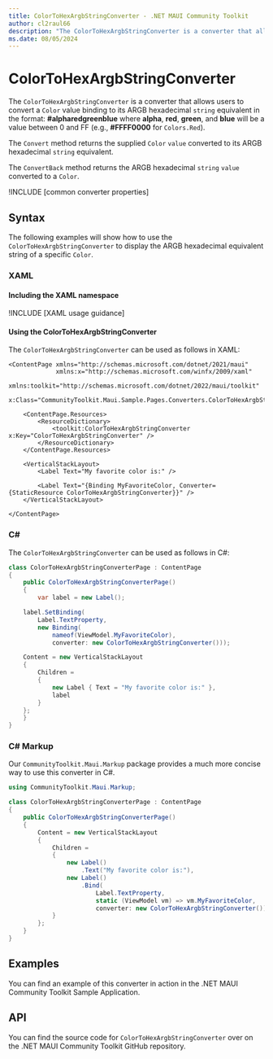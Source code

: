 ```yaml
---
title: ColorToHexArgbStringConverter - .NET MAUI Community Toolkit
author: cl2raul66
description: "The ColorToHexArgbStringConverter is a converter that allows users to convert a Color value binding to its ARGB hexadecimal string equivalent."
ms.date: 08/05/2024
---
```


# ColorToHexArgbStringConverter

The `ColorToHexArgbStringConverter` is a converter that allows users to convert a `Color` value binding to its ARGB hexadecimal `string` equivalent in the format: **#alpharedgreenblue** where **alpha**, **red**, **green**, and **blue** will be a value between 0 and FF (e.g., **#FFFF0000** for `Colors.Red`).

The `Convert` method returns the supplied `Color` `value` converted to its ARGB hexadecimal `string` equivalent.

The `ConvertBack` method returns the ARGB hexadecimal `string` `value` converted to a `Color`.

!INCLUDE [common converter properties]

## Syntax

The following examples will show how to use the `ColorToHexArgbStringConverter` to display the ARGB hexadecimal equivalent string of a specific `Color`.

### XAML

#### Including the XAML namespace

!INCLUDE [XAML usage guidance]

#### Using the ColorToHexArgbStringConverter

The `ColorToHexArgbStringConverter` can be used as follows in XAML:

```xaml
<ContentPage xmlns="http://schemas.microsoft.com/dotnet/2021/maui"
             xmlns:x="http://schemas.microsoft.com/winfx/2009/xaml"
             xmlns:toolkit="http://schemas.microsoft.com/dotnet/2022/maui/toolkit"
             x:Class="CommunityToolkit.Maui.Sample.Pages.Converters.ColorToHexArgbStringConverterPage">

    <ContentPage.Resources>
        <ResourceDictionary>
            <toolkit:ColorToHexArgbStringConverter x:Key="ColorToHexArgbStringConverter" />
        </ResourceDictionary>
    </ContentPage.Resources>

    <VerticalStackLayout>
        <Label Text="My favorite color is:" />

        <Label Text="{Binding MyFavoriteColor, Converter={StaticResource ColorToHexArgbStringConverter}}" />
    </VerticalStackLayout>

</ContentPage>
```

### C#

The `ColorToHexArgbStringConverter` can be used as follows in C#:

```csharp
class ColorToHexArgbStringConverterPage : ContentPage
{
    public ColorToHexArgbStringConverterPage()
    {
        var label = new Label();

	label.SetBinding(
		Label.TextProperty,
		new Binding(
			nameof(ViewModel.MyFavoriteColor),
			converter: new ColorToHexArgbStringConverter()));

	Content = new VerticalStackLayout
	{
		Children =
		{
			new Label { Text = "My favorite color is:" },
			label
		}
	};
    }
}
```

### C# Markup

Our `CommunityToolkit.Maui.Markup` package provides a much more concise way to use this converter in C#.

```csharp
using CommunityToolkit.Maui.Markup;

class ColorToHexArgbStringConverterPage : ContentPage
{
    public ColorToHexArgbStringConverterPage()
    {
        Content = new VerticalStackLayout
        {
            Children =
            {
                new Label()
                    .Text("My favorite color is:"),
                new Label()
                    .Bind(
                        Label.TextProperty,
                        static (ViewModel vm) => vm.MyFavoriteColor,
                        converter: new ColorToHexArgbStringConverter())
            }
        };
    }
}
```

## Examples 

You can find an example of this converter in action in the .NET MAUI Community Toolkit Sample Application.

## API

You can find the source code for `ColorToHexArgbStringConverter` over on the .NET MAUI Community Toolkit GitHub repository.
